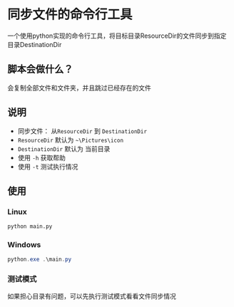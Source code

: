 # 同步文件的命令行工具
一个使用python实现的命令行工具，将目标目录ResourceDir的文件同步到指定目录DestinationDir

## 脚本会做什么？
会复制全部文件和文件夹，并且跳过已经存在的文件

## 说明

- 同步文件： 从`ResourceDir` 到 `DestinationDir`
- `ResourceDir` 默认为 `~\Pictures\icon`
- `DestinationDir` 默认为 当前目录
- 使用 `-h` 获取帮助 
- 使用 `-t` 测试执行情况
## 使用

### Linux
```bash
python main.py
```

### Windows

```ps1
python.exe .\main.py
```

### 测试模式
如果担心目录有问题，可以先执行测试模式看看文件同步情况